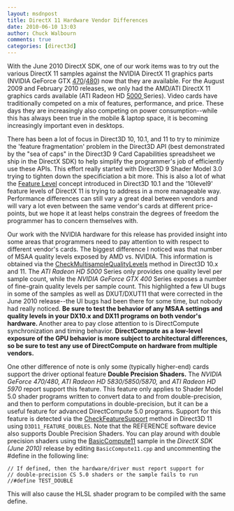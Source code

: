 ```yaml
---
layout: msdnpost
title: DirectX 11 Hardware Vendor Differences
date: 2010-06-10 13:03
author: Chuck Walbourn
comments: true
categories: [direct3d]
---
```

With the June 2010 DirectX SDK, one of our work items was to try out the various DirectX 11 samples against the NVIDIA DirectX 11 graphics parts (NVIDIA GeForce GTX <a href="http://www.nvidia.com/object/product_geforce_gtx_470_us.html" title="470">470</a>/<a href="http://www.nvidia.com/object/product_geforce_gtx_480_us.html" title="480">480</a>) now that they are available. For the August 2009 and February 2010 releases, we only had the AMD/ATI DirectX 11 graphics cards available (ATI Radeon HD <a href="http://www.amd.com/us/products/desktop/graphics/ati-radeon-hd-5000/Pages/ati-radeon-hd-5000.aspx" title="5000">5000 </a>Series). Video cards have traditionally competed on a mix of features, performance, and price. These days they are increasingly also competing on power consumption--while this has always been true in the mobile & laptop space, it is becoming increasingly important even in desktops.
<!--more-->

There has been a lot of focus in Direct3D 10, 10.1, and 11 to try to minimize the 'feature fragmentation' problem in the Direct3D API (best demonstrated by the "sea of caps" in the Direct3D 9 Card Capabilities spreadsheet we ship in the DirectX SDK) to help simplify the programmer's job of efficiently use these APIs. This effort really started with Direct3D 9 Shader Model 3.0 trying to tighten down the specificiation a bit more. This is also a lot of what the [Feature Level](https://docs.microsoft.com/en-us/windows/desktop/direct3d11/overviews-direct3d-11-devices-downlevel-intro) concept introduced in Direct3D 10.1 and the '10level9' feature levels of DirectX 11 is trying to address in a more manageable way. Performance differences can still vary a great deal between vendors and will vary a lot even between the same vendor's cards at different price-points, but we hope it at least helps constrain the degrees of freedom the programmer has to concern themselves with.

Our work with the NVIDIA hardware for this release has provided insight into some areas that programmers need to pay attention to with respect to different vendor's cards. The biggest difference I noticed was that number of MSAA quality levels exposed by AMD vs. NVIDIA. This information is obtained via the [CheckMultisampleQualityLevels](https://docs.microsoft.com/en-us/windows/desktop/api/d3d11/nf-d3d11-id3d11device-checkmultisamplequalitylevels) method in Direct3D 10.x and 11. The <em>ATI Radeon HD 5000 </em>Series only provides one quality level per sample count, while the <em>NVIDIA GeForce GTX 400 </em>Series exposes a number of fine-grain quality levels per sample count. This highlighted a few UI bugs in some of the samples as well as DXUT/DXUT11 that were corrected in the June 2010 release--the UI bugs had been there for some time, but nobody had really noticed. <strong>Be sure to test the behavior of any MSAA settings and quality levels in your DX10.x and DX11 programs on both vendor's hardware. </strong>Another area to pay close attention to is DirectCompute synchronization and timing behavior. <strong>DirectCompute as a low-level exposure of the GPU behavior is more subject to architectural differences, so  be sure to test any use of DirectCompute on hardware from multiple vendors.</strong>

One other difference of note is only some (typically higher-end) cards support the driver optional feature <strong>Double Precision Shaders.</strong> The <em>NVIDIA GeForce 470/480, ATI Radeon HD 5830/5850/5870, </em>and <em>ATI Radeon HD 5970 </em>report support this feature. This feature only applies to Shader Model 5.0 shader programs written to convert data to and from double-precision, and then to perform computations in double-precision, but it can be a useful feature for advanced DirectCompute 5.0 programs. Support for this feature is detected via the [CheckFeatureSupport](https://docs.microsoft.com/en-us/windows/desktop/api/d3d11/nf-d3d11-id3d11device-checkfeaturesupport) method in Direct3D 11 using <code>D3D11_FEATURE_DOUBLES</code>. Note that the REFERENCE software device also supports Double Precision Shaders. You can play around with double precision shaders using the [BasicCompute11](https://github.com/walbourn/directx-sdk-samples/tree/master/BasicCompute11) sample in the <em>DirectX SDK (June 2010)</em> release by editing <code>BasicCompute11.cpp</code> and uncommenting the #define in the following line:

```
// If defined, then the hardware/driver must report support for
// double-precision CS 5.0 shaders or the sample fails to run
//#define TEST_DOUBLE
```

This will also cause the HLSL shader program to be compiled with the same define.
